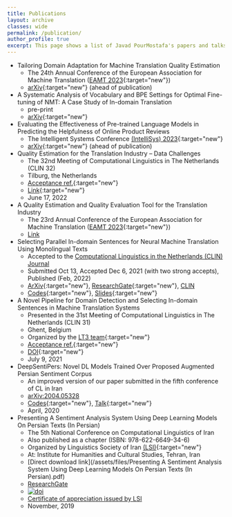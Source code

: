 ```yaml
---
title: Publications
layout: archive
classes: wide
permalink: /publication/
author_profile: true
excerpt: This page shows a list of Javad PourMostafa's papers and talks.
---
```

*   Tailoring Domain Adaptation for Machine Translation Quality Estimation
    *   The 24th Annual Conference of the European Association for Machine Translation ([EAMT 2023](https://events.tuni.fi/eamt23/){:target="new"})
    *   [arXiv](https://arxiv.org/abs/2304.08891){:target="new"} (ahead of publication)
*   A Systematic Analysis of Vocabulary and BPE Settings for Optimal Fine-tuning of NMT: A Case Study of In-domain Translation 
    *   pre-print
    *   [arXiv](https://arxiv.org/abs/2303.00722){:target="new"}
*   Evaluating the Effectiveness of Pre-trained Language Models in Predicting the Helpfulness of Online Product Reviews
    *   The Intelligent Systems Conference [(IntelliSys) 2023](https://saiconference.com/IntelliSys){:target="new"} 
    *   [arXiv](https://arxiv.org/abs/2302.10199){:target="new"} (ahead of publication)
*   Quality Estimation for the Translation Industry – Data Challenges
    *   The 32nd Meeting of Computational Linguistics in The Netherlands (CLIN 32)
    *   Tilburg, the Netherlands
    *   [Acceptance ref.](https://clin2022.uvt.nl/clin32/programme/){:target="new"}
    *   [Link](https://www.researchgate.net/publication/361389091_Quality_Estimation_for_the_Translation_Industry_-_Data_Challenges){:target="new"}
    *   June 17, 2022
*   A Quality Estimation and Quality Evaluation Tool for the Translation Industry  
    *   The 23rd Annual Conference of the European Association for Machine Translation ([EAMT 2023](https://events.tuni.fi/eamt23/){:target="new"})
    *   [Link](https://aclanthology.org/2022.eamt-1.43/{:target="new"})   
*   Selecting Parallel In-domain Sentences for Neural Machine Translation Using Monolingual Texts
    *   Accepted to the [Computational Linguistics in the Netherlands (CLIN) Journal](https://www.clinjournal.org/{:target="new"})
    *   Submitted Oct 13, Accepted Dec 6, 2021 (with two strong accepts), Published (Feb, 2022)
    *   [ArXiv](http://arxiv.org/abs/2112.06096){:target="new"}, [ResearchGate](https://www.researchgate.net/publication/357013946_Selecting_Parallel_In-domain_Sentences_for_Neural_Machine_Translation_Using_Monolingual_Texts){:target="new"}, [CLIN](https://www.clinjournal.org/index.php/clinj/article/view/137)
    *   [Codes](https://github.com/JoyeBright/DataSelection-NMT){:target="new"}, [Slides](https://www.researchgate.net/publication/360105031_Selecting_Parallel_In-domain_Sentences_for_Neural_Machine_Translation_NMT_Using_Monolingual_Texts){:target="new"}
*   A Novel Pipeline for Domain Detection and Selecting In-domain Sentences in Machine Translation Systems
    *   Presented in the 31st Meeting of Computational Linguistics in The Netherlands (CLIN 31)
    *   Ghent, Belgium
    *   Organized by the [LT3 team](https://lt3.ugent.be/){:target="new"}
    *   [Acceptance ref.](https://www.clin31.ugent.be/programme/){:target="new"}
    *   [DOI](https://doi.org/10.6084/m9.figshare.14829030){:target="new"}
    *   July 9, 2021
*   DeepSentiPers: Novel DL Models Trained Over Proposed Augmented Persian Sentiment Corpus
    *   An improved version of our paper submitted in the fifth conference of CL in Iran
    *   [arXiv:2004.05328](https://arxiv.org/abs/2004.05328)
    *   [Codes](https://github.com/JoyeBright/DeepSentiPers){:target="new"}, [Talk](https://www.researchgate.net/publication/338570412_A_Deep_Persian_Sentiment_Analysis_Framework){:target="new"}
    *   April, 2020
*   Presenting A Sentiment Analysis System Using Deep Learning Models On Persian Texts (In Persian)
    *   The 5th National Conference on Computational Linguistics of Iran
    *   Also published as a chapter (ISBN: 978-622-6649-34-6)
    *   Organized by Linguistics Society of Iran [(LSI)](https://en.wikipedia.org/wiki/Linguistics_Society_of_Iran){:target="new"}
    *   At: Institute for Humanities and Cultural Studies, Tehran, Iran
    *   [Direct download link](/assets/files/Presenting A Sentiment Analysis System Using Deep Learning Models On Persian Texts (In Persian).pdf)
    *   [ResearchGate](https://www.researchgate.net/publication/335612122_Presenting_A_Sentiment_Analysis_System_Using_Deep_Learning_Models_On_Persian_Texts_In_Persian)
    *   [![doi](https://zenodo.org/badge/DOI/10.5281/zenodo.3551273.svg)](https://doi.org/10.5281/zenodo.3551273)
    *   [Certificate of appreciation issued by LSI](/assets/files/CLConference-English.pdf)
    *   November, 2019

